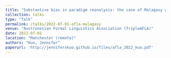 ```yaml
---
title: "Substantive bias in paradigm reanalysis: the case of Malagasy weak-stem alternations"
collection: talks
type: "Talk"
permalink: /talks/2022-07-01-afla-malagasy
venue: "Austronesian Formal Linguistics Association (TripleAFLA)"
date: 2022-07-01
location: "Manchester (remote)"
authors: "Kuo, Jennifer"
paperurl: 'http://jenniferxkuo.github.io/files/afla_2022_kuo.pdf'
---
```


